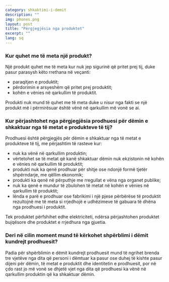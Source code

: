 ```yaml
---
category: shkaktimi-i-demit
description: ""
img: phones.png
layout: post
title: "Përgjegjësia nga produktet"
excerpt: ""
lang: sq
---
```

<script>
var data = { topics: [
  {
    title: "Kur quhet me të meta një produkt",
    text: function(){ return $("#part1").html(); }
  },
  {
    title: "Përjashtimi i prodhuesit nga përgjegjësia",
    text: function(){ return $("#part2").html(); }
  },
  {
    title: "Kur kërkohet shpërblimi ndaj prodhuesit",
    text: function(){ return $("#part3").html(); }
  }
]};
</script>

<div id="part1" class="hidden">
<h3>Kur quhet me të meta një produkt?</h3>
Një produkt quhet me të meta kur nuk jep sigurinë që pritet prej tij, duke pasur parasysh këto rrethana në veçanti:
<ul>
<li>paraqitjen e produktit;</li>
<li>përdorimin e arsyeshëm që pritet prej produktit;</li>
<li>kohën e vënies në qarkullim të produktit.</li>
</ul>
Produkti nuk mund të quhet me të meta duke u nisur nga fakti se një produkt më i përmirësuar është vënë në qarkullim më vonë se ai.
</div>

<div id="part2" class="hidden">
<h3>Kur përjashtohet nga përgjegjësia prodhuesi për dëmin e shkaktuar nga të metat e produkteve të tij?</h3>
Prodhuesi është përgjegjës për dëmin e shkaktuar nga të metat e produkteve të tij, me përjashtim të rasteve kur:
<ul>
<li>nuk ka vënë në qarkullim produktin;</li>
<li>vërtetohet se të metat që kanë shkaktuar dëmin nuk ekzistonin në kohën e vënies në qarkullim të produktit;</li>
<li>produkti nuk ka qenë prodhuar për shitje ose ndonjë formë tjetër shpërndarje, me qëllim ekonomik;</li>
<li>produkti ka qenë në përputhje me rregullat e vëna nga organet publike;</li>
<li>nuk ka qenë e mundur të zbulohen të metat në kohën e vënies në qarkullim të produktit;</li>
<li>lënda e parë e prodhuar ose fabrikimi i një pjese përbërëse të produktit rezultojnë me të meta si rrjedhojë e udhëzimeve të gabuara të dhëna nga prodhuesi i produktit.</li>
</ul>
Tek produktet përfshihet edhe elektriciteti, ndërsa përjashtohen produktet bujqësore dhe produktet e rrjedhura nga gjuetia.
</div>

<div id="part3" class="hidden">
<h3>Deri në cilin moment mund të kërkohet shpërblimi i dëmit kundrejt prodhuesit?</h3>
Padia për shpërblimin e dëmit kundrejt prodhuesit mund të ngrihet brenda tre vjetëve nga dita që personi i dëmtuar ka pasur ose duhej të kishte pasur dijeni për dëmin, të metat e produktit dhe identitetin e prodhuesit, por në çdo rast jo më vonë se dhjetë vjet nga dita që prodhuesi ka vënë në qarkullim produktin që ka shkaktuar dëmin.
</div>

<div class="post-content"></div>
